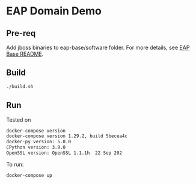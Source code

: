 # EAP Domain Demo

## Pre-req

Add jboss binaries to eap-base/software folder. For more details, see [EAP Base README](eap-base/software/README.md).

## Build

```bash
./build.sh
```

## Run

Tested on

```bash
docker-compose version
docker-compose version 1.29.2, build 5becea4c
docker-py version: 5.0.0
CPython version: 3.9.0
OpenSSL version: OpenSSL 1.1.1h  22 Sep 202
```

To run:

```bash
docker-compose up
```
